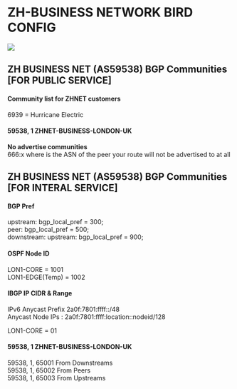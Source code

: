 # ZH-BUSINESS NETWORK BIRD CONFIG
<img src="https://www.peeringdb.com/m/2.47.0/logos_user_supplied/org-33284-b3b9edb3.png" />
  
## ZH BUSINESS NET (AS59538) BGP Communities [FOR PUBLIC SERVICE]
#### Community list for ZHNET customers
6939  = Hurricane Electric  

#### 59538, 1 ZHNET-BUSINESS-LONDON-UK  
<strong>No advertise communities</strong>  
666:x where is the ASN of the peer your route will not be advertised to at all   

## ZH BUSINESS NET (AS59538) BGP Communities [FOR INTERAL SERVICE]  
  
#### BGP Pref
upstream: bgp_local_pref = 300;  
peer: bgp_local_pref = 500;  
downstream: upstream: bgp_local_pref = 900;  
  
#### OSPF Node ID
LON1-CORE = 1001  
LON1-EDGE(Temp) = 1002  

#### IBGP IP CIDR & Range  
IPv6 Anycast Prefix 2a0f:7801:ffff::/48    
Anycast Node IPs : 2a0f:7801:ffff:location::nodeid/128  

LON1-CORE = 01  

#### 59538, 1 ZHNET-BUSINESS-LONDON-UK  
59538, 1, 65001 From Downstreams  
59538, 1, 65002 From Peers  
59538, 1, 65003 From Upstreams  
  
